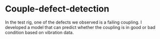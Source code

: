 # Couple-defect-detection
In the test rig, one of the defects we observed is a failing coupling. I developed a model that can predict whether the coupling is in good or bad condition based on vibration data.
